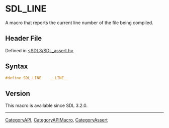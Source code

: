 # SDL_LINE

A macro that reports the current line number of the file being compiled.

## Header File

Defined in [<SDL3/SDL_assert.h>](https://github.com/libsdl-org/SDL/blob/main/include/SDL3/SDL_assert.h)

## Syntax

```c
#define SDL_LINE    __LINE__
```

## Version

This macro is available since SDL 3.2.0.





----
[CategoryAPI](CategoryAPI), [CategoryAPIMacro](CategoryAPIMacro), [CategoryAssert](CategoryAssert)

